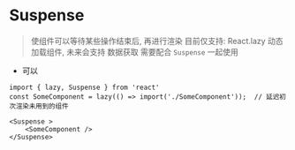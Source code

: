 # Suspense
> 使组件可以等待某些操作结束后, 再进行渲染
> 目前仅支持: React.lazy 动态加载组件, 未来会支持 数据获取
> 需要配合 `Suspense` 一起使用

- 可以
```tsx
import { lazy, Suspense } from 'react'
const SomeComponent = lazy(() => import('./SomeComponent'));  // 延迟初次渲染未用到的组件

<Suspense > 
    <SomeComponent />
</Suspense>
```